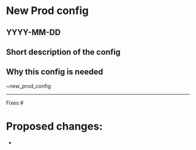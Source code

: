 <!---  
You may leave this message, it will be commented out in your PR.
- if you are requesting a new config to be processed, please use the New Prod Config template
- if you are proposing changes to lstmcpipe library, please use the other config
Delete the unrequired templates.
--->

<!---  
New Prod Config template
Add date and fill the template
Your Pull Request must include the following files placed in directory `production_configs/yyyymmdd_prod_id`:
- lstmcpipe config file
- lstchain config
- readme.md
---> 

# New Prod config

## YYYY-MM-DD

## Short description of the config

## Why this config is needed 

~new_prod_config


----
<!---  
New feature of bugfix config
---> 

Fixes #

# Proposed changes:
- 
